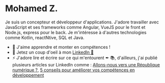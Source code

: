 # Mohamed Z.

Je suis un concepteur et développeur d'applications. J'adore travailler avec JavaScript et ses frameworks comme Angular, VueJS pour le front et Node.js, express pour le back. 
Je m'intéresse à d'autres technologies comme Kotlin, reactNtive, SQL et Java.  

- 🌱 J'aime apprendre et monter en compétences !
- 💌 Jetez un coup d'oeil à mon [LinkedIn 🔗](https://www.linkedin.com/in/mohamed-zérouali-🚀-908657151/)
- ⚡ J'adore lire et écrire sur ce qui m'entourent ✒ 📚, d'ailleurs, j'ai publié plusieurs articles sur LinkedIn comme : [Allons-nous vers une République numérique ?](https://www.linkedin.com/pulse/allons-nous-vers-une-r%25C3%25A9publique-num%25C3%25A9rique-mohamed-z%25C3%25A9rouali-/?trackingId=ARr5rsL4TMSDhk3J1Bl8Mw%3D%3D), [5 conseils pour améliorer vos compétences en développement](https://www.linkedin.com/pulse/5-conseils-pour-am%C3%A9liorer-vos-comp%C3%A9tences-en-mohamed-z%C3%A9rouali-)
